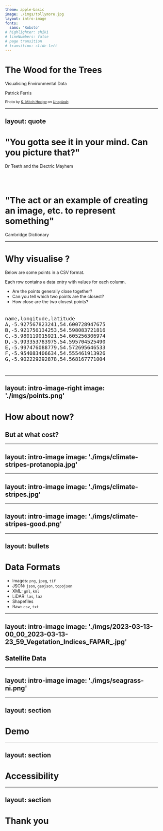 ```yaml
---
theme: apple-basic
image: ./imgs/tollymore.jpg
layout: intro-image
fonts:
  sans: 'Roboto'
# highlighter: shiki
# lineNumbers: false
# page transition
# transition: slide-left
---
```


<div class="absolute left-10 top-30">
  <h1>The Wood for the Trees</h1>
  <p>Visualising Environmental Data</p>
  <p>
    <span class="font-700">
      Patrick Ferris
    </span>
  </p>
</div>

<div class="absolute left-10 bottom-10">
  <sub>
    Photo by <a href="https://unsplash.com/@kmitchhodge?utm_source=unsplash&utm_medium=referral&utm_content=creditCopyText">K. Mitch Hodge</a> on <a href="https://unsplash.com/photos/2202brFZ6pI?utm_source=unsplash&utm_medium=referral&utm_content=creditCopyText">Unsplash</a>
  </sub>
</div>

---
layout: quote
---

# "You gotta see it in your mind. Can you picture that?"
  Dr Teeth and the Electric Mayhem

<br><br>

# "The act or an example of creating an image, etc. to represent something"
  Cambridge Dictionary

---

# Why visualise ?

Below are some points in a CSV format.

Each row contains a data entry with values for each column.

 - Are the points generally close together?
 - Can you tell which two points are the closest?
 - How close are the two closest points?

<div style="font-size: 1.4em">
<pre>
<code>
name,longitude,latitude
A,-5.927567823241,54.600728947675
B,-5.921756134253,54.598083721816
C,-5.980119015921,54.605256306974
D,-5.993353783975,54.595704525490
E,-5.997476088779,54.572695646533
F,-5.954083406634,54.555461913926
G,-5.902229292878,54.568167771004
</code>
</pre>
</div>

---
layout: intro-image-right
image: './imgs/points.png'
---

# How about now?

## But at what cost?

---
layout: intro-image
image: './imgs/climate-stripes-protanopia.jpg'
---

---
layout: intro-image
image: './imgs/climate-stripes.jpg'
---

---
layout: intro-image
image: './imgs/climate-stripes-good.png'
---

---
layout: bullets
---

# Data Formats

 - Images: `png`, `jpeg`, `tif`
 - JSON: `json`, `geojson`, `topojson`
 - XML: `gml`, `kml`
 - LiDAR: `las`, `laz`
 - Shapefiles
 - Raw: `csv`, `txt`

---
layout: intro-image
image: './imgs/2023-03-13-00_00_2023-03-13-23_59_Vegetation_Indices_FAPAR_.jpg'
---

<h2 style="color: black;">Satellite Data</h2>

---
layout: intro-image
image: './imgs/seagrass-ni.png'
---


---
layout: section
---

# Demo

---
layout: section
---

# Accessibility

---
layout: section
---

# Thank you